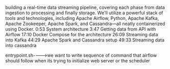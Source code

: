 building a real-time data streaming pipeline, covering each phase from data ingestion to processing and finally storage.
We'll utilize a powerful stack of tools and technologies, including Apache Airflow, Python, Apache Kafka, Apache Zookeeper, Apache Spark, and Cassandra—all neatly containerized using Docker.
0:53 System architecture
3:47 Getting data from API with Airflow
17:10 Docker Compose for the architecture
26:09 Streaming data into Kafka
44:29 Apache Spark and Cassandra setup
49:33 Streaming data into cassandra

entrypoint.sh---->we want to write sequence of command that airflow should follow when its trying to initialize web server or the scheduler
